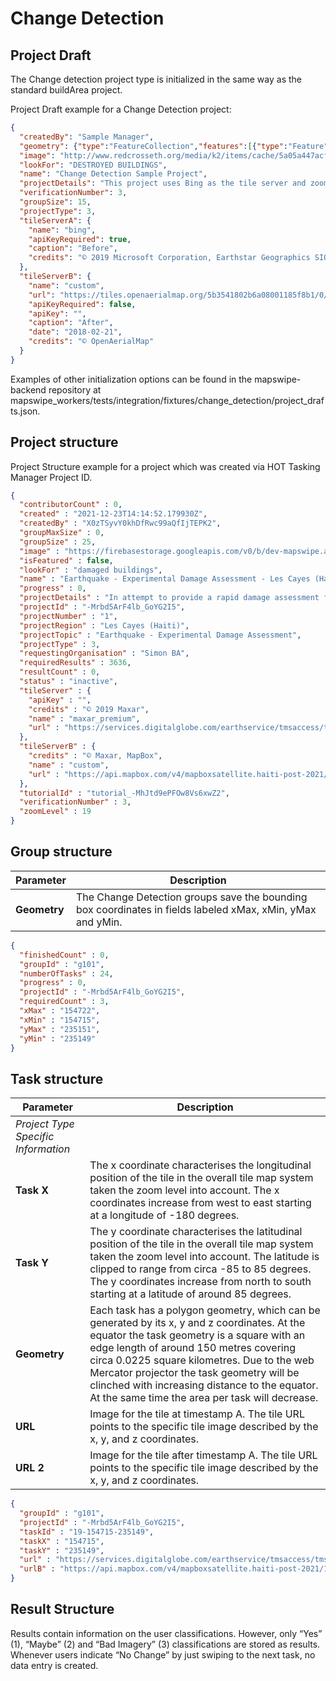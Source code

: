 # Change Detection

## Project Draft

The Change detection project type is initialized in the same way as the standard buildArea project.

Project Draft example for a Change Detection project:
```json
{
  "createdBy": "Sample Manager",
  "geometry": {"type":"FeatureCollection","features":[{"type":"Feature","properties":{},"geometry":{"type":"Polygon","coordinates":[[[-175.21785736083984,-21.122295110595505],[-175.2367401123047,-21.148873980682744],[-175.21339416503906,-21.152716314425852],[-175.19931793212888,-21.15239612375494],[-175.19588470458984,-21.147913381670975],[-175.1931381225586,-21.136385707660683],[-175.1934814453125,-21.129660817021904],[-175.21785736083984,-21.122295110595505]]]}}]},
  "image": "http://www.redcrosseth.org/media/k2/items/cache/5a05a447acfdf6fcc40548cc4c1cea8d_L.jpg",
  "lookFor": "DESTROYED BUILDINGS",
  "name": "Change Detection Sample Project",
  "projectDetails": "This project uses Bing as the tile server and zoom level 18 for the before image. For after we use imagery from open aerial map.",
  "verificationNumber": 3,
  "groupSize": 15,
  "projectType": 3,
  "tileServerA": {
    "name": "bing",
    "apiKeyRequired": true,
    "caption": "Before",
    "credits": "© 2019 Microsoft Corporation, Earthstar Geographics SIO"
  },
  "tileServerB": {
    "name": "custom",
    "url": "https://tiles.openaerialmap.org/5b3541802b6a08001185f8b1/0/5b3541802b6a08001185f8b2/{z}/{x}/{y}.png",
    "apiKeyRequired": false,
    "apiKey": "",
    "caption": "After",
    "date": "2018-02-21",
    "credits": "© OpenAerialMap"
  }
}
```
Examples of other initialization options can be found in the mapswipe-backend repository at mapswipe_workers/tests/integration/fixtures/change_detection/project_drafts.json.

## Project structure

Project Structure example for a project which was created via HOT Tasking Manager Project ID.
```json
{
  "contributorCount" : 0,
  "created" : "2021-12-23T14:14:52.179930Z",
  "createdBy" : "X0zTSyvY0khDfRwc99aQfIjTEPK2",
  "groupMaxSize" : 0,
  "groupSize" : 25,
  "image" : "https://firebasestorage.googleapis.com/v0/b/dev-mapswipe.appspot.com/o/projectImages%2FEQ%2BEarthquake.png?alt=media&token=6e82ba52-8adb-4214-8f81-4b7030c00946",
  "isFeatured" : false,
  "lookFor" : "damaged buildings",
  "name" : "Earthquake - Experimental Damage Assessment - Les Cayes (Haiti) (1)\nSimon BA",
  "progress" : 0,
  "projectDetails" : "In attempt to provide a rapid damage assessment for the 7.2 magnitude earthquake on August 14, please slowly compare the images to determine if damage is visible in the post-event scene. This methodology is still being tested and should not replace traditional damage assessment methods. Imagery is provided through [Maxar's Open Data Programm](https://www.maxar.com/open-data) and hosted by [MapBox](https://www.mapbox.com/).",
  "projectId" : "-Mrbd5ArF4lb_GoYG2I5",
  "projectNumber" : "1",
  "projectRegion" : "Les Cayes (Haiti)",
  "projectTopic" : "Earthquake - Experimental Damage Assessment",
  "projectType" : 3,
  "requestingOrganisation" : "Simon BA",
  "requiredResults" : 3636,
  "resultCount" : 0,
  "status" : "inactive",
  "tileServer" : {
    "apiKey" : "",
    "credits" : "© 2019 Maxar",
    "name" : "maxar_premium",
    "url" : "https://services.digitalglobe.com/earthservice/tmsaccess/tms/1.0.0/DigitalGlobe%3AImageryTileService@EPSG%3A3857@jpg/{z}/{x}/{y}.jpg?connectId={key}"
  },
  "tileServerB" : {
    "credits" : "© Maxar, MapBox",
    "name" : "custom",
    "url" : "https://api.mapbox.com/v4/mapboxsatellite.haiti-post-2021/{z}/{x}/{y}.webp?sku=101Fw3jtBuWI5"
  },
  "tutorialId" : "tutorial_-MhJtd9ePFOw8Vs6xwZ2",
  "verificationNumber" : 3,
  "zoomLevel" : 19
}
```

## Group structure

| Parameter    | Description                                                                                                |
|--------------|------------------------------------------------------------------------------------------------------------|
| **Geometry** | The Change Detection groups save the bounding box coordinates in fields labeled xMax, xMin, yMax and yMin. |

```json
{
  "finishedCount" : 0,
  "groupId" : "g101",
  "numberOfTasks" : 24,
  "progress" : 0,
  "projectId" : "-Mrbd5ArF4lb_GoYG2I5",
  "requiredCount" : 3,
  "xMax" : "154722",
  "xMin" : "154715",
  "yMax" : "235151",
  "yMin" : "235149"
}
```

## Task structure

| Parameter                           | Description                                                                                                                                                                                                                                                                                                                                                                            |
|-------------------------------------|----------------------------------------------------------------------------------------------------------------------------------------------------------------------------------------------------------------------------------------------------------------------------------------------------------------------------------------------------------------------------------------|
| *Project Type Specific Information* |                                                                                                                                                                                                                                                                                                                                                                                        |
| **Task X**                          | The x coordinate characterises the longitudinal position of the tile in the overall tile map system taken the zoom level into account. The x coordinates increase from west to east starting at a longitude of -180 degrees.                                                                                                                                                           |
| **Task Y**                          | The y coordinate characterises the latitudinal position of the tile in the overall tile map system taken the zoom level into account. The latitude is clipped to range from circa -85 to 85 degrees. The y coordinates increase from north to south starting at a latitude of around 85 degrees.                                                                                       |
| **Geometry**                        | Each task has a polygon geometry, which can be generated by its x, y and z coordinates. At the equator the task geometry is a square with an edge length of around 150 metres covering circa 0.0225 square kilometres. Due to the web Mercator projector the task geometry will be clinched with increasing distance to the equator. At the same time the area per task will decrease. |
| **URL**                             | Image for the tile at timestamp A. The tile URL points to the specific tile image described by the x, y, and z coordinates.                                                                                                                                                                                                                                                            |
| **URL 2**                           | Image for the tile after timestamp A. The tile URL points to the specific tile image described by the x, y, and z coordinates.                                                                                                                                                                                                                                                         |

```json
{
  "groupId" : "g101",
  "projectId" : "-Mrbd5ArF4lb_GoYG2I5",
  "taskId" : "19-154715-235149",
  "taskX" : "154715",
  "taskY" : "235149",
  "url" : "https://services.digitalglobe.com/earthservice/tmsaccess/tms/1.0.0/DigitalGlobe%3AImageryTileService@EPSG%3A3857@jpg/19/154715/289138.jpg",
  "urlB" : "https://api.mapbox.com/v4/mapboxsatellite.haiti-post-2021/19/154715/235149.webp?sku=101Fw3jtBuWI5"
}
```

## Result Structure

Results contain information on the user classifications. However, only “Yes” (1), “Maybe” (2) and “Bad Imagery” (3) classifications are stored as results. 
Whenever users indicate “No Change” by just swiping to the next task, no data entry is created.
